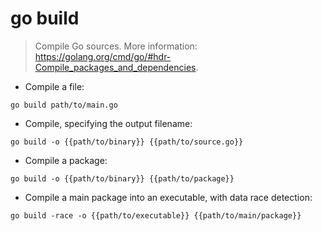 # go build

> Compile Go sources.
> More information: <https://golang.org/cmd/go/#hdr-Compile_packages_and_dependencies>.

- Compile a file:

`go build path/to/main.go`

- Compile, specifying the output filename:

`go build -o {{path/to/binary}} {{path/to/source.go}}`

- Compile a package:

`go build -o {{path/to/binary}} {{path/to/package}}`

- Compile a main package into an executable, with data race detection:

`go build -race -o {{path/to/executable}} {{path/to/main/package}}`
